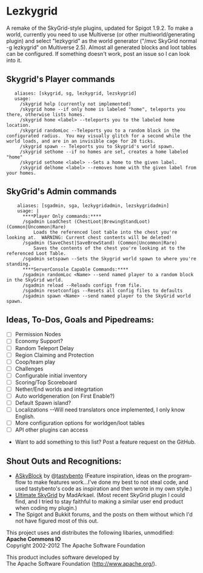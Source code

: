 # Lezkygrid

A remake of the SkyGrid-style plugins, updated for Spigot 1.9.2.  To make a world, currently you need to use Multiverse (or other multiworld/generating plugin) and select "lezkygrid" as the world generator ("/mvc SkyGrid normal -g lezkygrid" on Multiverse 2.5).  Almost all generated blocks and loot tables can be configured.  If something doesn't work, post an issue so I can look into it.

## Skygrid's Player commands
 ```
    aliases: [skygrid, sg, lezkygrid, lezskygrid]
    usage: 
      /skygrid help (currently not implemented)
      /skygrid home --if only home is labeled "home", teleports you there, otherwise lists homes.
      /skygrid home <label> --teleports you to the labeled home location.
      /skygrid randomLoc --Teleports you to a random block in the configurated radius.  You may visually glitch for a second while the world loads, and are in an invisible cage for 20 ticks.
      /skygrid spawn -- Teleports you to Skygrid's world spawn.
      /skygrid sethome --if no homes are set, creates a home labeled "home"
      /skygrid sethome <label> --Sets a home to the given label.
      /skygrid delhome <label> --removes home with the given label from your homes.
```
## SkyGrid's Admin commands
```
    aliases: [sgadmin, sga, lezkygridadmin, lezskygridadmin]
    usage: |
      ****Player Only commands:****
      /sgadmin LoadChest (ChestLoot|BrewingStandLoot) (Common|Uncommon|Rare)
          Loads the referenced loot table into the chest you're looking at.  WARNING: Current chest contents will be deleted!
      /sgadmin (SaveChest|SaveBrewStand) (Common|Uncommon|Rare)
          Saves the contents of the chest you're looking at to the referenced Loot Table.
      /sgadmin setspawn --Sets the Skygrid world spawn to where you're standing.
      ****ServerConsole Capable Commands:****
      /sgadmin randomLoc <Name> --send named player to a random block in the SkyGrid world.
      /sgadmin reload --Reloads configs from file.
      /sgadmin resetconfigs --Resets all config files to defaults
      /sgadmin spawn <Name> --send named player to the SkyGrid world spawn.
```      
## Ideas, To-Dos, Goals and Pipedreams:
- [ ] Permission Nodes
- [ ] Economy Support?
- [ ] Random Teleport Delay
- [ ] Region Claiming and Protection
- [ ] Coop/team play
- [ ] Challenges
- [ ] Configurable initial inventory
- [ ] Scoring/Top Scoreboard
- [ ] Nether/End worlds and integrtation
- [ ] Auto worldgeneration (on First Enable?)
- [ ] Default Spawn island?
- [ ] Localizations --Will need translators once implemented, I only know English.
- [ ] More configuration options for worldgen/loot tables
- [ ] API other plugins can access
- Want to add something to this list?  Post a feature request on the GitHub.

## Shout Outs and Recognitions:
- [ASkyBlock](http://dev.bukkit.org/bukkit-plugins/skyblock/) by @[tastybento](https://github.com/tastybento) (Feature inspiration, ideas on the program-flow to make features work...I've done my best to not steal code, and used tastybento's code as inspiration and then wrote in my own style.)
- [Ultimate SkyGrid](http://dev.bukkit.org/bukkit-plugins/ultimate-skygrid/) by MadArkael.  (Most recent SkyGrid plugin I could find, and I tried to stay faithful to making a similar user end product when coding my plugin.)
- The Spigot and Bukkit forums, and the posts on them without which I'd not have figured most of this out.

This project uses and distributes the following libaries, unmodified:  
**Apache Commons IO**  
Copyright 2002-2012 The Apache Software Foundation  
  
This product includes software developed by  
The Apache Software Foundation (http://www.apache.org/).  
